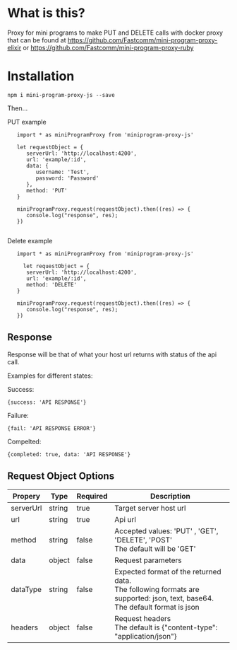# What is this?

Proxy for mini programs to make PUT and DELETE calls with docker proxy that can be found at https://github.com/Fastcomm/mini-program-proxy-elixir or https://github.com/Fastcomm/mini-program-proxy-ruby

# Installation

`npm i mini-program-proxy-js --save`

Then...

PUT example

```
   import * as miniProgramProxy from 'miniprogram-proxy-js'

   let requestObject = {
      serverUrl: 'http://localhost:4200',
      url: 'example/:id',
      data: {
         username: 'Test',
         password: 'Password'
      },
      method: 'PUT'
   }

   miniProgramProxy.request(requestObject).then((res) => {
      console.log("response", res);
   })


```

Delete example

```
   import * as miniProgramProxy from 'miniprogram-proxy-js'

     let requestObject = {
      serverUrl: 'http://localhost:4200',
      url: 'example/:id',
      method: 'DELETE'
   }

   miniProgramProxy.request(requestObject).then((res) => {
      console.log("response", res);
   })

```

## Response

Response will be that of what your host url returns with status of the api call.

Examples for different states:

Success:

```
{success: 'API RESPONSE'}
```

Failure:

```
{fail: 'API RESPONSE ERROR'}
```

Compelted:

```
{completed: true, data: 'API RESPONSE'}
```

## Request Object Options

| Propery   | Type   | Required | Description                                                                                                                           |
| --------- | ------ | -------- | ------------------------------------------------------------------------------------------------------------------------------------- |
| serverUrl | string | true     | Target server host url                                                                                                                |
| url       | string | true     | Api url                                                                                                                               |
| method    | string | false    | Accepted values: 'PUT' , 'GET', 'DELETE', 'POST' <br /> The default will be 'GET'                                                     |
| data      | object | false    | Request parameters                                                                                                                    |
| dataType  | string | false    | Expected format of the returned data.<br /> The following formats are supported: json, text, base64.<br /> The default format is json |
| headers   | object | false    | Request headers <br />The default is {"content-type": "application/json"}                                                             |
